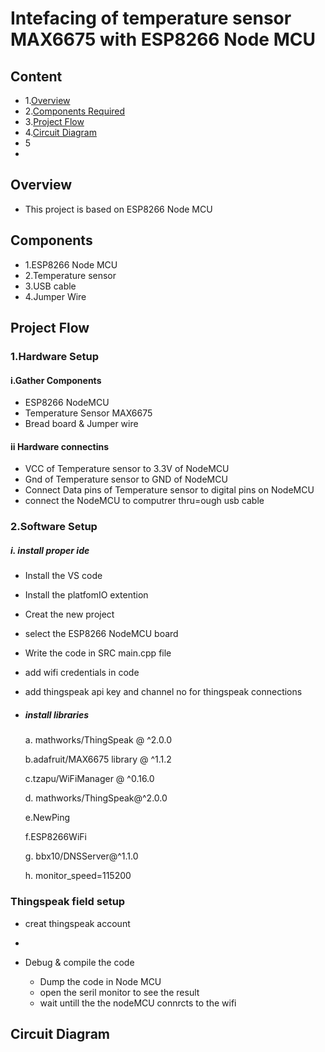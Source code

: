 # Intefacing of temperature sensor MAX6675 with ESP8266 Node MCU


## Content
- 1.[Overview](#overview)
- 2.[Components Required](#components)
- 3.[Project Flow](#project-flow)
- 4.[Circuit Diagram](#circuit-diagram)
- 5
- 





## Overview
- This project is based on ESP8266 Node MCU

## Components 
- 1.ESP8266 Node MCU
- 2.Temperature sensor
- 3.USB cable
- 4.Jumper Wire

 ## Project Flow
  ### 1.Hardware Setup
  #### i.Gather Components
 - ESP8266 NodeMCU
 - Temperature Sensor MAX6675
 - Bread board & Jumper wire
  
  #### ii Hardware connectins
 - VCC of Temperature sensor to 3.3V of NodeMCU
 - Gnd of Temperature sensor to GND of NodeMCU
 - Connect Data pins of Temperature sensor to digital pins on NodeMCU
 - connect the NodeMCU to computrer thru=ough usb cable
   


 
  ### 2.Software Setup
  ##### i. install proper ide
 - Install the VS code 
 - Install the platfomIO extention
 - Creat the new project
 - select the ESP8266 NodeMCU board
 - Write the code in SRC main.cpp file
 - add wifi credentials in code
 - add thingspeak api key and channel no for thingspeak connections
 - ##### install libraries
   a. mathworks/ThingSpeak @ ^2.0.0
  
   b.adafruit/MAX6675 library @ ^1.1.2
  
   c.tzapu/WiFiManager @ ^0.16.0
  
   d. mathworks/ThingSpeak@^2.0.0
  
   e.NewPing
  
   f.ESP8266WiFi
  
   g. bbx10/DNSServer@^1.1.0
  
   h. monitor_speed=115200

   
     
     
  ### Thingspeak field setup
  - creat thingspeak account
  - 
  
- Debug & compile the code
   - Dump the code in Node MCU
   - open the seril monitor to see the result
   - wait untill the the nodeMCU connrcts to the wifi


 ## Circuit Diagram




